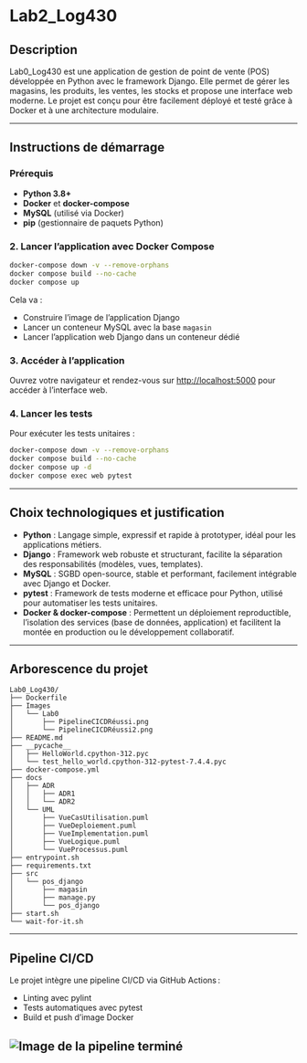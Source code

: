 # Lab2_Log430

## Description

Lab0_Log430 est une application de gestion de point de vente (POS) développée en Python avec le framework Django. Elle permet de gérer les magasins, les produits, les ventes, les stocks et propose une interface web moderne. Le projet est conçu pour être facilement déployé et testé grâce à Docker et à une architecture modulaire.

---

## Instructions de démarrage

### Prérequis

- **Python 3.8+**
- **Docker** et **docker-compose**
- **MySQL** (utilisé via Docker)
- **pip** (gestionnaire de paquets Python)

### 2. Lancer l’application avec Docker Compose

```bash
docker-compose down -v --remove-orphans
docker compose build --no-cache
docker compose up
```

Cela va :
- Construire l’image de l’application Django
- Lancer un conteneur MySQL avec la base `magasin`
- Lancer l’application web Django dans un conteneur dédié

### 3. Accéder à l’application

Ouvrez votre navigateur et rendez-vous sur [http://localhost:5000](http://localhost:5000) pour accéder à l’interface web.

### 4. Lancer les tests

Pour exécuter les tests unitaires :

```bash
docker-compose down -v --remove-orphans
docker compose build --no-cache
docker compose up -d
docker compose exec web pytest
```

---

## Choix technologiques et justification

- **Python** : Langage simple, expressif et rapide à prototyper, idéal pour les applications métiers.
- **Django** : Framework web robuste et structurant, facilite la séparation des responsabilités (modèles, vues, templates).
- **MySQL** : SGBD open-source, stable et performant, facilement intégrable avec Django et Docker.
- **pytest** : Framework de tests moderne et efficace pour Python, utilisé pour automatiser les tests unitaires.
- **Docker & docker-compose** : Permettent un déploiement reproductible, l’isolation des services (base de données, application) et facilitent la montée en production ou le développement collaboratif.

---

## Arborescence du projet

```
Lab0_Log430/
├── Dockerfile
├── Images
│   └── Lab0
│       ├── PipelineCICDRéussi.png
│       └── PipelineCICDRéussi2.png
├── README.md
├── __pycache__
│   ├── HelloWorld.cpython-312.pyc
│   └── test_hello_world.cpython-312-pytest-7.4.4.pyc
├── docker-compose.yml
├── docs
│   ├── ADR
│   │   ├── ADR1
│   │   └── ADR2
│   └── UML
│       ├── VueCasUtilisation.puml
│       ├── VueDeploiement.puml
│       ├── VueImplementation.puml
│       ├── VueLogique.puml
│       └── VueProcessus.puml
├── entrypoint.sh
├── requirements.txt
├── src
│   └── pos_django
│       ├── magasin
│       ├── manage.py
│       └── pos_django
├── start.sh
└── wait-for-it.sh
```

---

## Pipeline CI/CD

Le projet intègre une pipeline CI/CD via GitHub Actions :
- Linting avec pylint
- Tests automatiques avec pytest
- Build et push d’image Docker

![Image de la pipeline terminé](Images/LAB2/Etape1PipelineCICDRéussiLAB2.png)
---

